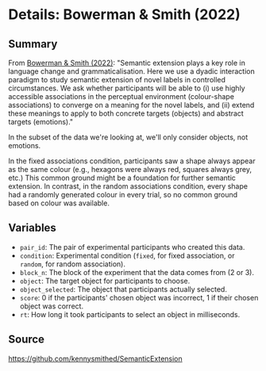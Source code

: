 # Details: Bowerman & Smith (2022)

## Summary

From [Bowerman & Smith (2022)](https://escholarship.org/content/qt3x3398ct/qt3x3398ct.pdf): "Semantic extension plays a key role in language change and grammaticalisation. 
Here we use a dyadic interaction paradigm to study semantic extension of novel labels in controlled circumstances. 
We ask whether participants will be able to (i) use highly accessible associations in the perceptual environment (colour-shape associations) to converge on a meaning for the novel labels, and (ii) extend these meanings to apply to both concrete targets (objects) and abstract targets (emotions)."

In the subset of the data we're looking at, we'll only consider objects, not emotions.

In the fixed associations condition, participants saw a shape always appear as the same colour (e.g., hexagons were always red, squares always grey, etc.)
This common ground might be a foundation for further semantic extension.
In contrast, in the random associations condition, every shape had a randomly generated colour in every trial, so no common ground based on colour was available.


## Variables

- `pair_id`: The pair of experimental participants who created this data.
- `condition`: Experimental condition (`fixed`, for fixed association, or `random`, for random association).
- `block_n`: The block of the experiment that the data comes from (2 or 3).
- `object`: The target object for participants to choose.
- `object_selected`: The object that participants actually selected.
- `score`: 0 if the participants' chosen object was incorrect, 1 if their chosen object was correct.
- `rt`: How long it took participants to select an object in milliseconds.


## Source

<https://github.com/kennysmithed/SemanticExtension>


